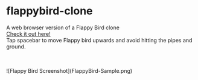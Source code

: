 # flappybird-clone
A web browser version of a Flappy Bird clone<br/>
[Check it out here!](https://nikhilpatel87.github.io/flappybird-clone/)<br/>
Tap spacebar to move Flappy bird upwards and avoid hitting the pipes and ground.

<br/>
<br/>
![Flappy Bird Screenshot](FlappyBird-Sample.png)
